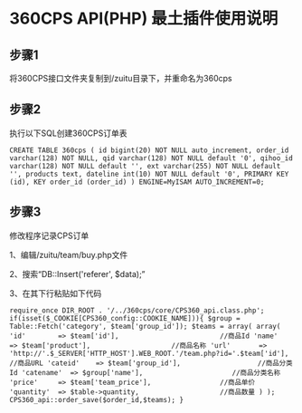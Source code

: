 360CPS API(PHP) 最土插件使用说明
==============

步骤1
-------------
将360CPS接口文件夹复制到/zuitu目录下，并重命名为360cps

步骤2
-------------
执行以下SQL创建360CPS订单表

`
CREATE TABLE 360cps (
  id bigint(20) NOT NULL auto_increment,
  order_id varchar(128) NOT NULL,
  qid varchar(128) NOT NULL default '0',
  qihoo_id varchar(128) NOT NULL default '',
  ext varchar(255) NOT NULL default '',
  products text,
  dateline int(10) NOT NULL default '0',
  PRIMARY KEY  (id),
  KEY order_id (order_id)
) ENGINE=MyISAM AUTO_INCREMENT=0;
`


步骤3
-------------
修改程序记录CPS订单

1、编辑/zuitu/team/buy.php文件

2、搜索“DB::Insert('referer', $data);”

3、在其下行粘贴如下代码

`
require_once DIR_ROOT . '/../360cps/core/CPS360_api.class.php';
if(isset($_COOKIE[CPS360_config::COOKIE_NAME])){
	$group = Table::Fetch('category', $team['group_id']);
	$teams = array(
		array(
			'id'		=> $team['id'],							//商品Id
			'name'		=> $team['product'],					//商品名称
			'url'		=> 'http://'.$_SERVER['HTTP_HOST'].WEB_ROOT.'/team.php?id='.$team['id'],	//商品URL
			'cateid'	=> $team['group_id'],					//商品分类Id
			'catename'	=> $group['name'],						//商品分类名称
			'price'		=> $team['team_price'],					//商品单价
			'quantity'	=> $table->quantity,					//商品数量
		)
	);
	CPS360_api::order_save($order_id,$teams);
}
`